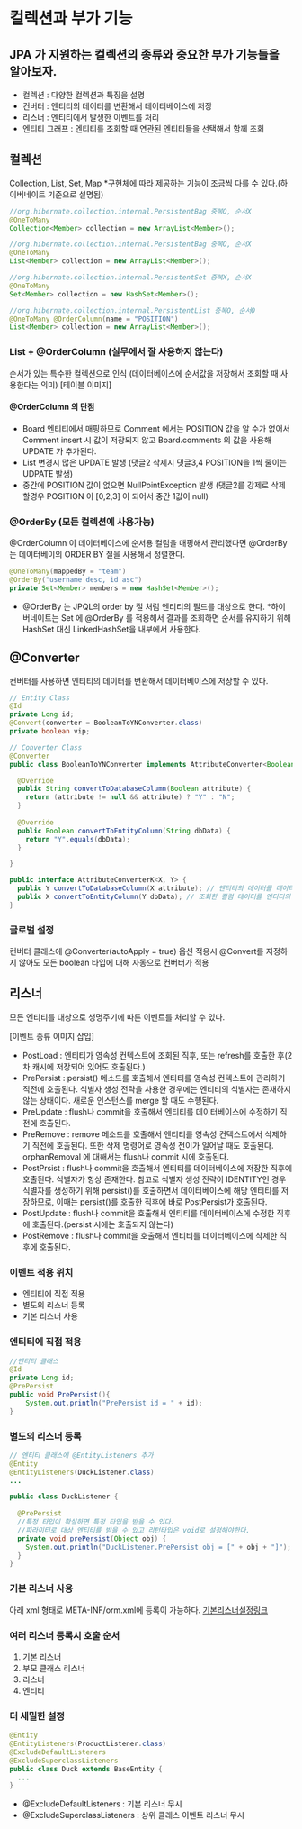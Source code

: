 # 컬렉션과 부가 기능

## JPA 가 지원하는 컬렉션의 종류와 중요한 부가 기능들을 알아보자.

- 컬렉션 : 다양한 컬렉션과 특징을 설명
- 컨버터 : 엔티티의 데이터를 변환해서 데이터베이스에 저장
- 리스너 : 엔티티에서 발생한 이벤트를 처리
- 엔티티 그래프 : 엔티티를 조회할 때 연관된 엔티티들을 선택해서 함께 조회

## 컬렉션
Collection, List, Set, Map
*구현체에 따라 제공하는 기능이 조금씩 다를 수 있다.(하이버네이트 기준으로 설명됨)

```Java
//org.hibernate.collection.internal.PersistentBag 중복O, 순서X
@OneToMany
Collection<Member> collection = new ArrayList<Member>();

//org.hibernate.collection.internal.PersistentBag 중복O, 순서X
@OneToMany
List<Member> collection = new ArrayList<Member>();

//org.hibernate.collection.internal.PersistentSet 중복X, 순서X
@OneToMany
Set<Member> collection = new HashSet<Member>();

//org.hibernate.collection.internal.PersistentList 중복O, 순서O
@OneToMany @OrderColumn(name = "POSITION")
List<Member> collection = new ArrayList<Member>();
```

### List + @OrderColumn (실무에서 잘 사용하지 않는다)
순서가 있는 특수한 컬렉션으로 인식 (데이터베이스에 순서값을 저장해서 조회할 때 사용한다는 의미)
[테이블 이미지]

#### @OrderColumn 의 단점
- Board 엔티티에서 매핑하므로 Comment 에서는 POSITION 값을 알 수가 없어서 Comment insert 시 값이 저장되지 않고 Board.comments 의 값을 사용해 UPDATE 가 추가된다.
- List 변경시 많은 UPDATE 발생 (댓글2 삭제시 댓글3,4 POSITION을 1씩 줄이는 UDPATE 발생)
- 중간에 POSITION 값이 없으면 NullPointException 발생 (댓글2를 강제로 삭제할경우 POSITION 이 [0,2,3] 이 되어서 중간 1값이 null)

### @OrderBy (모든 컬렉션에 사용가능)
@OrderColumn 이 데이터베이스에 순서용 컬럼을 매핑해서 관리했다면 @OrderBy는 데이터베이의 ORDER BY 절을 사용해서 정렬한다.

```Java
@OneToMany(mappedBy = "team")
@OrderBy("username desc, id asc")
private Set<Member> members = new HashSet<Member>();
```
- @OrderBy 는 JPQL의 order by 절 처럼 엔티티의 필드를 대상으로 한다.
*하이버네이트는 Set 에 @OrderBy 를 적용해서 결과를 조회하면 순서를 유지하기 위해 HashSet 대신 LinkedHashSet을 내부에서 사용한다.

## @Converter
컨버터를 사용하면 엔티티의 데이터를 변환해서 데이터베이스에 저장할 수 있다.

```Java
// Entity Class
@Id
private Long id;
@Convert(converter = BooleanToYNConverter.class)
private boolean vip;

// Converter Class
@Converter
public class BooleanToYNConverter implements AttributeConverter<Boolean, String> {

  @Override
  public String convertToDatabaseColumn(Boolean attribute) {
    return (attribute != null && attribute) ? "Y" : "N";
  }
  
  @Override
  public Boolean convertToEntityColumn(String dbData) {
    return "Y".equals(dbData);
  }

}

public interface AttributeConverterK<X, Y> {
  public Y convertToDatabaseColumn(X attribute); // 엔티티의 데이터를 데이터베이스 컬럼에 저장할 데이터로 변환
  public X convertToEntityColumn(Y dbData); // 조회한 컬럼 데이터를 엔티티의 데이터로 변환
}
```

### 글로벌 설정
컨버터 클래스에 @Converter(autoApply = true) 옵션 적용시 @Convert를 지정하지 않아도 모든 boolean 타입에 대해 자동으로 컨버터가 적용

## 리스너
모든 엔티티를 대상으로 생명주기에 따른 이벤트를 처리할 수 있다.

[이벤트 종류 이미지 삽입]
- PostLoad : 엔티티가 영속성 컨텍스트에 조회된 직후, 또는 refresh를 호출한 후(2차 캐시에 저장되어 있어도 호출된다.)
- PrePersist : persist() 메소드를 호출해서 엔티티를 영속성 컨텍스트에 관리하기 직전에 호출된다. 식별자 생성 전략을 사용한 경우에는 엔티티의 식별자는 존재하지 않는 상태이다. 새로운 인스턴스를 merge 할 때도 수행된다.
- PreUpdate : flush나 commit을 호출해서 엔티티를 데이터베이스에 수정하기 직전에 호출된다.
- PreRemove : remove 메소드를 호출해서 엔티티를 영속성 컨텍스트에서 삭제하기 직전에 호출된다. 또한 삭제 명령어로 영속성 전이가 일어날 때도 호출된다. orphanRemoval 에 대해서는 flush나 commit 시에 호출된다.
- PostPrsist : flush나 commit을 호출해서 엔티티를 데이터베이스에 저장한 직후에 호출된다. 식별자가 항상 존재한다. 참고로 식별자 생성 전략이 IDENTITY인 경우 식별자를 생성하기 위해 persist()를 호출하면서 데이터베이스에 해당 엔티티를 저장하므로, 이때는 persist()를 호출한 직후에 바로 PostPersist가 호출된다.
- PostUpdate : flush나 commit을 호출해서 엔티티를 데이터베이스에 수정한 직후에 호출된다.(persist 시에는 호출되지 않는다)
- PostRemove : flush나 commit을 호출해서 엔티티를 데이터베이스에 삭제한 직후에 호출된다.

### 이벤트 적용 위치
- 엔티티에 직접 적용
- 별도의 리스너 등록
- 기본 리스너 사용

### 엔티티에 직접 적용
```Java
//엔티티 클래스
@Id
private Long id;
@PrePersist
public void PrePersist(){
    System.out.println("PrePersist id = " + id);
}
```

### 별도의 리스너 등록
```Java
// 엔티티 클래스에 @EntityListeners 추가
@Entity
@EntityListeners(DuckListener.class)
...

public class DuckListener {
  
  @PrePersist
  //특정 타입이 확실하면 특정 타입을 받을 수 있다.
  //파라미터로 대상 엔티티를 받을 수 있고 리턴타입은 void로 설정해야한다.
  private void prePersist(Object obj) {
    System.out.println("DuckListener.PrePersist obj = [" + obj + "]");
  }
}
```

### 기본 리스너 사용
아래 xml 형태로 META-INF/orm.xml에 등록이 가능하다. [기본리스너설정링크](https://sterl.org/2017/08/jpa-default-entity-listener)

### 여러 리스너 등록시 호출 순서
1. 기본 리스너
2. 부모 클래스 리스너
3. 리스너
4. 엔티티

### 더 세밀한 설정
```Java
@Entity
@EntityListeners(ProductListener.class)
@ExcludeDefaultListeners
@ExcludeSuperclassListeners
public class Duck extends BaseEntity {
  ...
}
```
- @ExcludeDefaultListeners : 기본 리스너 무시
- @ExcludeSuperclassListeners : 상위 클래스 이벤트 리스너 무시

